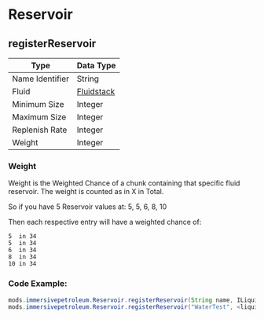 # Reservoir

## registerReservoir

|Type              |Data Type                                  |
|------------------|-------------------------------------------|
|Name Identifier   |String                                     |
|Fluid             |[Fluidstack](/Vanilla/Liquids/ILiquidStack/)|
|Minimum Size      |Integer                                    |
|Maximum Size      |Integer                                    |
|Replenish Rate    |Integer                                    |
|Weight            |Integer                                    |

### Weight
Weight is the Weighted Chance of a chunk containing that specific fluid reservoir.
The weight is counted as in X in Total.

So if you have 5 Reservoir values at:
5, 5, 6, 8, 10

Then each respective entry will have a weighted chance of:
```
5  in 34
5  in 34
6  in 34
8  in 34
10 in 34
```


### Code Example:
```JAVA
mods.immersivepetroleum.Reservoir.registerReservoir(String name, ILiquidStack fluid, int minSize, int maxSize, int replenishRate, int weight);
mods.immersivepetroleum.Reservoir.registerReservoir("WaterTest", <liquid:water>, 48000, 64000, 200, 5);
```
